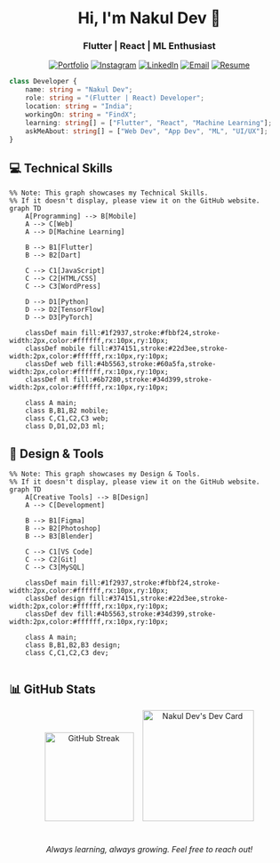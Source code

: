 <h1 align="center">Hi, I'm Nakul Dev 👋</h1>
<h3 align="center">Flutter | React | ML Enthusiast</h3>

<div align="center">

[![Portfolio](https://badgen.net/badge/Portfolio/Visit%20Now/211720?icon=chrome&labelColor=110e15)](https://nakuldevmv.github.io/)
[![Instagram](https://badgen.net/badge/Instagram/Follow/211720?icon=instagram&labelColor=110e15)](https://instagram.com/jo.cly.n)
[![LinkedIn](https://badgen.net/badge/LinkedIn/Connect/211720?icon=linkedin&labelColor=110e15)](https://linkedin.com/in/nakuldevmv)
[![Email](https://badgen.net/badge/Email/Send%20Mail/211720?icon=gmail&labelColor=110e15)](mailto:nakuldev1561@gmail.com)
[![Resume](https://badgen.net/badge/Resume/View/211720?icon=document&labelColor=110e15)](https://nakuldevmv.github.io/Resume/resume.pdf)


</div>

```typescript
class Developer {
    name: string = "Nakul Dev";
    role: string = "(Flutter | React) Developer";
    location: string = "India";
    workingOn: string = "FindX";
    learning: string[] = ["Flutter", "React", "Machine Learning"];
    askMeAbout: string[] = ["Web Dev", "App Dev", "ML", "UI/UX"];
}
```

## 💻 Technical Skills

```mermaid
%% Note: This graph showcases my Technical Skills.  
%% If it doesn't display, please view it on the GitHub website.
graph TD
    A[Programming] --> B[Mobile]
    A --> C[Web]
    A --> D[Machine Learning]
    
    B --> B1[Flutter]
    B --> B2[Dart]
    
    C --> C1[JavaScript]
    C --> C2[HTML/CSS]
    C --> C3[WordPress]
    
    D --> D1[Python]
    D --> D2[TensorFlow]
    D --> D3[PyTorch]

    classDef main fill:#1f2937,stroke:#fbbf24,stroke-width:2px,color:#ffffff,rx:10px,ry:10px;
    classDef mobile fill:#374151,stroke:#22d3ee,stroke-width:2px,color:#ffffff,rx:10px,ry:10px;
    classDef web fill:#4b5563,stroke:#60a5fa,stroke-width:2px,color:#ffffff,rx:10px,ry:10px;
    classDef ml fill:#6b7280,stroke:#34d399,stroke-width:2px,color:#ffffff,rx:10px,ry:10px;

    class A main;
    class B,B1,B2 mobile;
    class C,C1,C2,C3 web;
    class D,D1,D2,D3 ml;

```

## 🎨 Design & Tools

```mermaid
%% Note: This graph showcases my Design & Tools.  
%% If it doesn't display, please view it on the GitHub website.
graph TD
    A[Creative Tools] --> B[Design]
    A --> C[Development]
    
    B --> B1[Figma]
    B --> B2[Photoshop]
    B --> B3[Blender]
    
    C --> C1[VS Code]
    C --> C2[Git]
    C --> C3[MySQL]

    classDef main fill:#1f2937,stroke:#fbbf24,stroke-width:2px,color:#ffffff,rx:10px,ry:10px;
    classDef design fill:#374151,stroke:#22d3ee,stroke-width:2px,color:#ffffff,rx:10px,ry:10px;
    classDef dev fill:#4b5563,stroke:#34d399,stroke-width:2px,color:#ffffff,rx:10px,ry:10px;

    class A main;
    class B,B1,B2,B3 design;
    class C,C1,C2,C3 dev;


```

## 📊 GitHub Stats

<div align="center">
  <img src="https://streak-stats.demolab.com?user=nakuldevmv&theme=tokyonight&hide_border=true&border_radius=10" height="160" alt="GitHub Streak"/>
  &nbsp;&nbsp;
  <img src="https://api.daily.dev/devcards/v2/zMBxqYhviVYYzB8H4yoSe.png?type=default" width="200" alt="Nakul Dev's Dev Card"/>
</div>



#
<div align="center">
  <i>Always learning, always growing. Feel free to reach out!</i>
</div>
